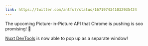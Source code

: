 ```yaml
---
link: https://twitter.com/antfu7/status/1671974341032935424
---
```


The upcoming Picture-in-Picture API that Chrome is pushing is soo promising! 🤩

[<span i-logos-nuxt-icon /> Nuxt DevTools](https://github.com/nuxt/devtools) is now able to pop up as a separate window!

